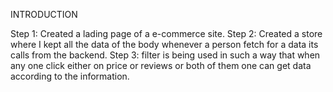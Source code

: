 INTRODUCTION

Step 1: Created a lading page of a e-commerce site.
Step 2: Created a store where I kept all the data of the body whenever a person fetch for a data its calls from the backend.
Step 3: filter is being used in such a way that when any one click either on price or reviews or both of them one can get data 
        according to the information.